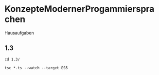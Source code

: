 # KonzepteModernerProgammiersprachen
Hausaufgaben

## 1.3
`cd 1.3/`

`tsc *.ts --watch --target ES5`
